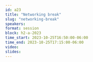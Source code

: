 ```yaml
---
id: a23
title: "Networking break"
slug: "networking-break"
speakers:
format: session
block: h2-a-2023
time_start: 2023-10-25T16:50:00-06:00
time_end: 2023-10-25T17:15:00-06:00
video:
slides:
---
```

